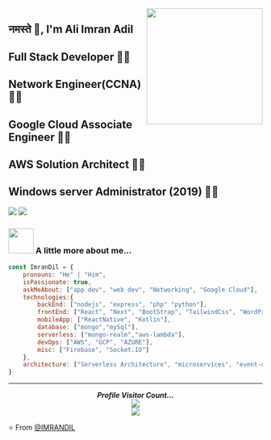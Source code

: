 <img align='right' src="https://media.giphy.com/media/M9gbBd9nbDrOTu1Mqx/giphy.gif" width="230">

## नमस्ते 🙏, I'm Ali Imran Adil 
## Full Stack Developer 👨‍💻
## Network Engineer(CCNA) 👨‍💻
## Google Cloud Associate Engineer 👨‍💻
## AWS Solution Architect 👨‍💻
## Windows server Administrator (2019) 👨‍💻

[![](https://img.shields.io/badge/LinkedIn-AliImranAdil-blue)](https://www.linkedin.com/in/ali-imran-adil-65a21842/)
[![](https://img.shields.io/badge/Gmail-aliimranadil2%40gmail.com-red)](mailto:aliimranadil2@gmail.com)


### <img src="https://media.giphy.com/media/VgCDAzcKvsR6OM0uWg/giphy.gif" width="50"> A little more about me...  

```javascript
const ImranDil = {
    pronouns: "He" | "Him",
    isPassionate: true,
    askMeAbout: ["app dev", "web dev", "Networking", "Google Cloud"],
    technologies:{
        backEnd: ["nodejs", "express", "php" "python"],
        frontEnd: ["React", "Next", "BootStrap", "TailwindCss", "WordPress"],
        mobileApp: ["ReactNative", "Kotlin"],
        database: ["mongo","mySql"],
        serverless: ["mongo-realm","aws-lambda"],
        devOps: ["AWS", "GCP", "AZURE"],
        misc: ["Firebase", "Socket.IO"]
    },
    architecture: ["Serverless Architecture", "microservices", "event-driven", "Single page applications"],
}
```

---
<p align="center"> 
  <i><b>Profile Visitor Count...</b></i><br>
  <img src="https://raw.githubusercontent.com/saadeghi/saadeghi/master/dino.gif" /><br>
  <img src="https://profile-counter.glitch.me/lostgirljourney/count.svg" />
</p>



⭐️ From [@IMRANDIL](https://github.com/IMRANDIL)
